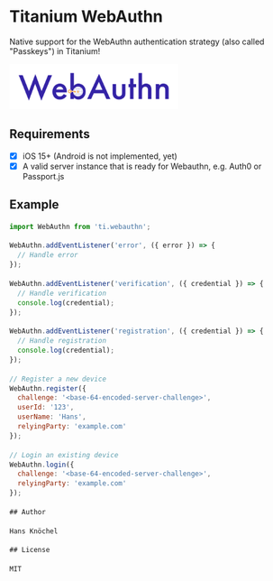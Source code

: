 # Titanium WebAuthn

Native support for the WebAuthn authentication strategy (also called "Passkeys") in Titanium!

<img src="./.github/webauthn-logo.png" height="80" alt="WebAuthn Logo" />

## Requirements

- [x] iOS 15+ (Android is not implemented, yet)
- [x] A valid server instance that is ready for Webauthn, e.g. Auth0 or Passport.js

## Example

```js
import WebAuthn from 'ti.webauthn';

WebAuthn.addEventListener('error', ({ error }) => {
  // Handle error
});

WebAuthn.addEventListener('verification', ({ credential }) => {
  // Handle verification
  console.log(credential);
});

WebAuthn.addEventListener('registration', ({ credential }) => {
  // Handle registration
  console.log(credential);
});

// Register a new device
WebAuthn.register({
  challenge: '<base-64-encoded-server-challenge>',
  userId: '123',
  userName: 'Hans',
  relyingParty: 'example.com'
});

// Login an existing device
WebAuthn.login({
  challenge: '<base-64-encoded-server-challenge>',
  relyingParty: 'example.com'
});

## Author

Hans Knöchel

## License

MIT
